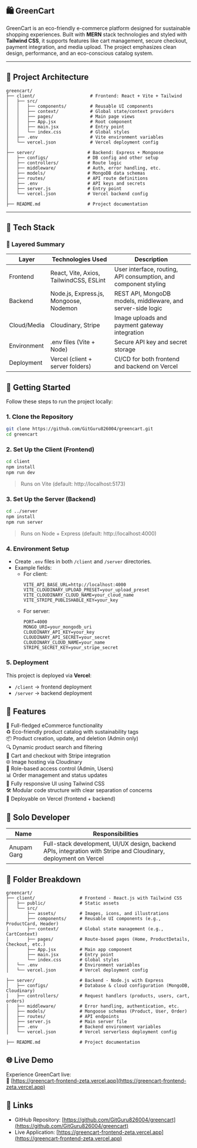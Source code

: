 ## 🛍 GreenCart

GreenCart is an eco-friendly e-commerce platform designed for sustainable shopping experiences. Built with **MERN** stack technologies and styled with **Tailwind CSS**, it supports features like cart management, secure checkout, payment integration, and media upload. The project emphasizes clean design, performance, and an eco-conscious catalog system.

---

## 🧠 Project Architecture

```
greencart/
├── client/                     # Frontend: React + Vite + Tailwind
│   ├── src/
│   │   ├── components/         # Reusable UI components
│   │   ├── context/            # Global state/context providers
│   │   ├── pages/              # Main page views
│   │   ├── App.jsx             # Root component
│   │   ├── main.jsx            # Entry point
│   │   └── index.css           # Global styles
│   ├── .env                    # Vite environment variables
│   └── vercel.json             # Vercel deployment config
│
├── server/                    # Backend: Express + Mongoose
│   ├── configs/               # DB config and other setup
│   ├── controllers/           # Route logic
│   ├── middleware/            # Auth, error handling, etc.
│   ├── models/                # MongoDB data schemas
│   ├── routes/                # API route definitions
│   ├── .env                   # API keys and secrets
│   ├── server.js              # Entry point
│   └── vercel.json            # Vercel backend config
│
├── README.md                  # Project documentation
```



---

## 🔧 Tech Stack

### 🧠 Layered Summary

| Layer        | Technologies Used                                | Description                                                         |
|--------------|--------------------------------------------------|---------------------------------------------------------------------|
| Frontend     | React, Vite, Axios, TailwindCSS, ESLint          | User interface, routing, API consumption, and component styling     |
| Backend      | Node.js, Express.js, Mongoose, Nodemon           | REST API, MongoDB models, middleware, and server-side logic         |
| Cloud/Media  | Cloudinary, Stripe                               | Image uploads and payment gateway integration                       |
| Environment  | .env files (Vite + Node)                         | Secure API key and secret storage                                   |
| Deployment   | Vercel (client + server folders)                 | CI/CD for both frontend and backend on Vercel                       |
                    



## 🚀 Getting Started

Follow these steps to run the project locally:

### 1. Clone the Repository

```bash
git clone https://github.com/GitGuru826004/greencart.git
cd greencart
```

### 2. Set Up the Client (Frontend)

```bash
cd client
npm install
npm run dev
```

> Runs on Vite (default: http://localhost:5173)

### 3. Set Up the Server (Backend)

```bash
cd ../server
npm install
npm run server
```

> Runs on Node + Express (default: http://localhost:4000)

### 4. Environment Setup

- Create `.env` files in both `/client` and `/server` directories.
- Example fields:
  - For client:
    ```
    VITE_API_BASE_URL=http://localhost:4000
    VITE_CLOUDINARY_UPLOAD_PRESET=your_upload_preset
    VITE_CLOUDINARY_CLOUD_NAME=your_cloud_name
    VITE_STRIPE_PUBLISHABLE_KEY=your_key
    ```
  - For server:
    ```
    PORT=4000
    MONGO_URI=your_mongodb_uri
    CLOUDINARY_API_KEY=your_key
    CLOUDINARY_API_SECRET=your_secret
    CLOUDINARY_CLOUD_NAME=your_name
    STRIPE_SECRET_KEY=your_stripe_secret
    ```

### 5. Deployment

This project is deployed via **Vercel**:

- `/client` → frontend deployment
- `/server` → backend deployment



## 🧪 Features

🛒 Full-fledged eCommerce functionality  
♻️ Eco-friendly product catalog with sustainability tags  
📦 Product creation, update, and deletion (Admin only)  
🔍 Dynamic product search and filtering  
🧾 Cart and checkout with Stripe integration  
🌐 Image hosting via Cloudinary  
👤 Role-based access control (Admin, Users)  
📊 Order management and status updates  
📱 Fully responsive UI using Tailwind CSS  
🛠️ Modular code structure with clear separation of concerns  
🚀 Deployable on Vercel (frontend + backend)



## 👤 Solo Developer

| Name           | Responsibilities                                         |
|----------------|----------------------------------------------------------|
| Anupam Garg    | Full-stack development, UI/UX design, backend APIs, integration with Stripe and Cloudinary, deployment on Vercel |



## 📂 Folder Breakdown

```
greencart/
├── client/                 # Frontend - React.js with Tailwind CSS
│   ├── public/             # Static assets
│   └── src/
│       ├── assets/         # Images, icons, and illustrations
│       ├── components/     # Reusable UI components (e.g., ProductCard, Header)
│       ├── context/        # Global state management (e.g., CartContext)
│       ├── pages/          # Route-based pages (Home, ProductDetails, Checkout, etc.)
│       ├── App.jsx         # Main app component
│       ├── main.jsx        # Entry point
│       └── index.css       # Global styles
│   └── .env                # Environment variables
│   └── vercel.json         # Vercel deployment config

├── server/                 # Backend - Node.js with Express
│   ├── configs/            # Database & cloud configuration (MongoDB, Cloudinary)
│   ├── controllers/        # Request handlers (products, users, cart, orders)
│   ├── middleware/         # Error handling, authentication, etc.
│   ├── models/             # Mongoose schemas (Product, User, Order)
│   ├── routes/             # API endpoints
│   ├── server.js           # Main server file
│   ├── .env                # Backend environment variables
│   └── vercel.json         # Vercel serverless deployment config

├── README.md               # Project documentation
```


## 🌐 Live Demo

Experience GreenCart live:  
🔗 [https://greencart-frontend-zeta.vercel.app](https://greencart-frontend-zeta.vercel.app)

## 📌 Links

- GitHub Repository: [https://github.com/GitGuru826004/greencart](https://github.com/GitGuru826004/greencart)  
- Live Application: [https://greencart-frontend-zeta.vercel.app](https://greencart-frontend-zeta.vercel.app)
